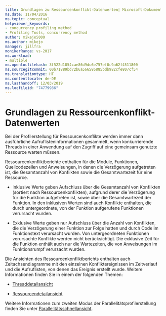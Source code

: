 ```yaml
---
title: Grundlagen zu Ressourcenkonflikt-Datenwerten| Microsoft-Dokumentation
ms.date: 11/04/2016
ms.topic: conceptual
helpviewer_keywords:
- concurrency profiling method
- Profiling Tools, concurrency method
author: mikejo5000
ms.author: mikejo
manager: jillfra
monikerRange: vs-2017
ms.workload:
- multiple
ms.openlocfilehash: 3f522d1854cae86d9dc6e757ef0c9a62f4511800
ms.sourcegitcommit: 00b71889bd72b6a566586885bdb982cfe807cf54
ms.translationtype: HT
ms.contentlocale: de-DE
ms.lasthandoff: 12/03/2019
ms.locfileid: "74779986"
---
```

# <a name="understand-resource-contention-data-values"></a>Grundlagen zu Ressourcenkonflikt-Datenwerten

Bei der Profilerstellung für Ressourcenkonflikte werden immer dann ausführliche Aufruflisteninformationen gesammelt, wenn konkurrierende Threads in einer Anwendung auf den Zugriff auf eine gemeinsam genutzte Ressource warten müssen.

Ressourcenkonfliktberichte enthalten für die Module, Funktionen, Quellcodezeilen und Anweisungen, in denen die Verzögerung aufgetreten ist, die Gesamtanzahl von Konflikten sowie die Gesamtwartezeit für eine Ressource.

- Inklusive Werte geben Aufschluss über die Gesamtanzahl von Konflikten (sortiert nach Ressourcenkonflikten), aufgrund derer die Verzögerung für die Funktion aufgetreten ist, sowie über die Gesamtwartezeit der Funktion.  In den inklusiven Werten sind auch Konflikte enthalten, die durch untergeordnete, von der Funktion aufgerufene Funktionen verursacht wurden.

- Exklusive Werte geben nur Aufschluss über die Anzahl von Konflikten, die die Verzögerung einer Funktion zur Folge hatten und durch Code im Funktionstext verursacht wurden. Von untergeordneten Funktionen verursachte Konflikte werden nicht berücksichtigt. Die exklusive Zeit für die Funktion enthält auch nur die Wartezeiten, die von Anweisungen im Funktionsrumpf verursacht wurden.

Die Ansichten des Ressourcenkonfliktberichts enthalten auch Zeitachsendiagramme mit den einzelnen Konfliktereignissen im Zeitverlauf und die Aufruflisten, von denen das Ereignis erstellt wurde. Weitere Informationen finden Sie in einem der folgenden Themen:

- [Threaddetailansicht](../profiling/thread-details-view-contention-data.md)

- [Ressourcendetailansicht](../profiling/resource-details-view-contention-data.md)

Weitere Informationen zum zweiten Modus der Parallelitätsprofilerstellung finden Sie unter [Parallelitätsschnellansicht](../profiling/concurrency-visualizer.md).
